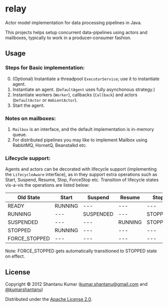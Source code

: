 # relay

Actor model implementation for data processing pipelines in Java.

This projects helps setup concurrent data-pipelines using actors and mailboxes,
typically to work in a producer-consumer fashion.


## Usage

### Steps for Basic implementation:

0. (Optional) Instantiate a threadpool `ExecutorService`; use it to instantiate agent.
1. Instantiate an agent. (`DefaultAgent` uses fully asynchonous strategy.)
2. Instantiate workers (`Worker`), callbacks (`Callback`) and actors (`DefaultActor` or `AmbientActor`).
3. Start the agent.

### Notes on mailboxes:

1. `Mailbox` is an interface, and the default implementation is in-memory queue.
2. For distributed pipelines you may like to implement Mailbox using RabbitMQ,
   HornetQ, Beanstalkd etc.

### Lifecycle support:

Agents and actors can be decorated with lifecycle support (implementing the
`LifecycleAware` interface), as in they support extra operations such as Start,
Suspend, Resume, Stop, ForceStop etc. Transition of lifecycle states vis-a-vis
the operations are listed below:

|  Old State   | Start   | Suspend   | Resume  |  Stop   |   ForceStop   |
|--------------|---------|-----------|---------|---------|---------------|
|READY         | RUNNING |    ---    |   ---   |   ---   |      ---      |
|RUNNING       |   ---   | SUSPENDED |   ---   | STOPPED | FORCE_STOPPED |
|SUSPENDED     |   ---   |    ---    | RUNNING | STOPPED | FORCE_STOPPED |
|STOPPED       | RUNNING |    ---    |   ---   |   ---   |      ---      |
|FORCE_STOPPED |   ---   |    ---    |   ---   |   ---   |      ---      |


Note: FORCE_STOPPED gets automatically transitioned to STOPPED state on effect.


## License

Copyright © 2012 Shantanu Kumar
([kumar.shantanu@gmail.com](mailto:kumar.shantanu@gmail.com) and
[@kumarshantanu](http://twitter.com/#!/kumarshantanu))

Distributed under the [Apache License 2.0](http://www.apache.org/licenses/LICENSE-2.0.html).
